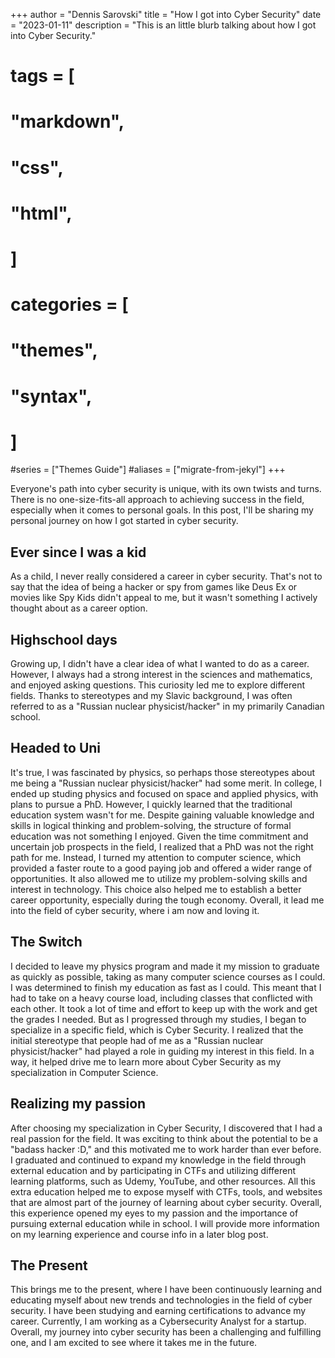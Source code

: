 +++
author = "Dennis Sarovski"
title = "How I got into Cyber Security"
date = "2023-01-11"
description = "This is an little blurb talking about how I got into Cyber Security."
# tags = [
#     "markdown",
#     "css",
#     "html",
# ]
# categories = [
#     "themes",
#     "syntax",
# ]
#series = ["Themes Guide"]
#aliases = ["migrate-from-jekyl"]
+++


Everyone's path into cyber security is unique, with its own twists and turns. There is no one-size-fits-all approach to achieving success in the field, especially when it comes to personal goals. In this post, I'll be sharing my personal journey on how I got started in cyber security.

## Ever since I was a kid

As a child, I never really considered a career in cyber security. That's not to say that the idea of being a hacker or spy from games like Deus Ex or movies like Spy Kids didn't appeal to me, but it wasn't something I actively thought about as a career option.

## Highschool days

Growing up, I didn't have a clear idea of what I wanted to do as a career. However, I always had a strong interest in the sciences and mathematics, and enjoyed asking questions. This curiosity led me to explore different fields. Thanks to stereotypes and my Slavic background, I was often referred to as a "Russian nuclear physicist/hacker" in my primarily Canadian school. 

## Headed to Uni

It's true, I was fascinated by physics, so perhaps those stereotypes about me being a "Russian nuclear physicist/hacker" had some merit. In college, I ended up studing physics and focused on space and applied physics, with plans to pursue a PhD. However, I quickly learned that the traditional education system wasn't for me. Despite gaining valuable knowledge and skills in logical thinking and problem-solving, the structure of formal education was not something I enjoyed. Given the time commitment and uncertain job prospects in the field, I realized that a PhD was not the right path for me.
Instead, I turned my attention to computer science, which provided a faster route to a good paying job and offered a wider range of opportunities. It also allowed me to utilize my problem-solving skills and interest in technology. This choice also helped me to establish a better career opportunity, especially during the tough economy. Overall, it lead me into the field of cyber security, where i am now and loving it.

## The Switch

I decided to leave my physics program and made it my mission to graduate as quickly as possible, taking as many computer science courses as I could. I was determined to finish my education as fast as I could. This meant that I had to take on a heavy course load, including classes that conflicted with each other. It took a lot of time and effort to keep up with the work and get the grades I needed. But as I progressed through my studies, I began to specialize in a specific field, which is Cyber Security. I realized that the initial stereotype that people had of me as a "Russian nuclear physicist/hacker" had played a role in guiding my interest in this field. In a way, it helped drive me to learn more about Cyber Security as my specialization in Computer Science.

## Realizing my passion

After choosing my specialization in Cyber Security, I discovered that I had a real passion for the field. It was exciting to think about the potential to be a "badass hacker :D," and this motivated me to work harder than ever before. I graduated and continued to expand my knowledge in the field through external education and by participating in CTFs and utilizing different learning platforms, such as Udemy, YouTube, and other resources. All this extra education helped me to expose myself with CTFs, tools, and websites that are almost part of the journey of learning about cyber security. Overall, this experience opened my eyes to my passion and the importance of pursuing external education while in school. I will provide more information on my learning experience and course info in a later blog post.

## The Present 

This brings me to the present, where I have been continuously learning and educating myself about new trends and technologies in the field of cyber security. I have been studying and earning certifications to advance my career. Currently, I am working as a Cybersecurity Analyst for a startup. Overall, my journey into cyber security has been a challenging and fulfilling one, and I am excited to see where it takes me in the future.